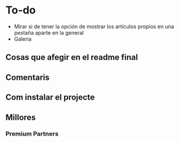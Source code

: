 # To-do
- Mirar si de tener la opción de mostrar  los artículos propios en una pestaña aparte en la general
- Galeria
## Cosas que afegir en el readme final

## Comentaris

## Com instalar el projecte

## Millores


### Premium Partners


